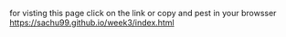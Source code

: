 for visting this page click on the link   or copy and pest in your browsser https://sachu99.github.io/week3/index.html
